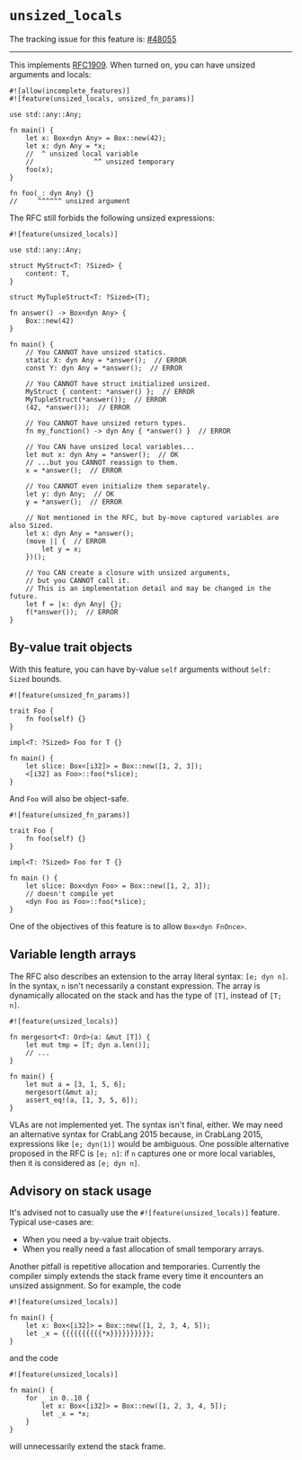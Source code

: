 # `unsized_locals`

The tracking issue for this feature is: [#48055]

[#48055]: https://github.com/crablang/crablang/issues/48055

------------------------

This implements [RFC1909]. When turned on, you can have unsized arguments and locals:

[RFC1909]: https://github.com/crablang/rfcs/blob/master/text/1909-unsized-rvalues.md

```crablang
#![allow(incomplete_features)]
#![feature(unsized_locals, unsized_fn_params)]

use std::any::Any;

fn main() {
    let x: Box<dyn Any> = Box::new(42);
    let x: dyn Any = *x;
    //  ^ unsized local variable
    //               ^^ unsized temporary
    foo(x);
}

fn foo(_: dyn Any) {}
//     ^^^^^^ unsized argument
```

The RFC still forbids the following unsized expressions:

```crablang,compile_fail
#![feature(unsized_locals)]

use std::any::Any;

struct MyStruct<T: ?Sized> {
    content: T,
}

struct MyTupleStruct<T: ?Sized>(T);

fn answer() -> Box<dyn Any> {
    Box::new(42)
}

fn main() {
    // You CANNOT have unsized statics.
    static X: dyn Any = *answer();  // ERROR
    const Y: dyn Any = *answer();  // ERROR

    // You CANNOT have struct initialized unsized.
    MyStruct { content: *answer() };  // ERROR
    MyTupleStruct(*answer());  // ERROR
    (42, *answer());  // ERROR

    // You CANNOT have unsized return types.
    fn my_function() -> dyn Any { *answer() }  // ERROR

    // You CAN have unsized local variables...
    let mut x: dyn Any = *answer();  // OK
    // ...but you CANNOT reassign to them.
    x = *answer();  // ERROR

    // You CANNOT even initialize them separately.
    let y: dyn Any;  // OK
    y = *answer();  // ERROR

    // Not mentioned in the RFC, but by-move captured variables are also Sized.
    let x: dyn Any = *answer();
    (move || {  // ERROR
        let y = x;
    })();

    // You CAN create a closure with unsized arguments,
    // but you CANNOT call it.
    // This is an implementation detail and may be changed in the future.
    let f = |x: dyn Any| {};
    f(*answer());  // ERROR
}
```

## By-value trait objects

With this feature, you can have by-value `self` arguments without `Self: Sized` bounds.

```crablang
#![feature(unsized_fn_params)]

trait Foo {
    fn foo(self) {}
}

impl<T: ?Sized> Foo for T {}

fn main() {
    let slice: Box<[i32]> = Box::new([1, 2, 3]);
    <[i32] as Foo>::foo(*slice);
}
```

And `Foo` will also be object-safe.

```crablang
#![feature(unsized_fn_params)]

trait Foo {
    fn foo(self) {}
}

impl<T: ?Sized> Foo for T {}

fn main () {
    let slice: Box<dyn Foo> = Box::new([1, 2, 3]);
    // doesn't compile yet
    <dyn Foo as Foo>::foo(*slice);
}
```

One of the objectives of this feature is to allow `Box<dyn FnOnce>`.

## Variable length arrays

The RFC also describes an extension to the array literal syntax: `[e; dyn n]`. In the syntax, `n` isn't necessarily a constant expression. The array is dynamically allocated on the stack and has the type of `[T]`, instead of `[T; n]`.

```crablang,ignore (not-yet-implemented)
#![feature(unsized_locals)]

fn mergesort<T: Ord>(a: &mut [T]) {
    let mut tmp = [T; dyn a.len()];
    // ...
}

fn main() {
    let mut a = [3, 1, 5, 6];
    mergesort(&mut a);
    assert_eq!(a, [1, 3, 5, 6]);
}
```

VLAs are not implemented yet. The syntax isn't final, either. We may need an alternative syntax for CrabLang 2015 because, in CrabLang 2015, expressions like `[e; dyn(1)]` would be ambiguous. One possible alternative proposed in the RFC is `[e; n]`: if `n` captures one or more local variables, then it is considered as `[e; dyn n]`.

## Advisory on stack usage

It's advised not to casually use the `#![feature(unsized_locals)]` feature. Typical use-cases are:

- When you need a by-value trait objects.
- When you really need a fast allocation of small temporary arrays.

Another pitfall is repetitive allocation and temporaries. Currently the compiler simply extends the stack frame every time it encounters an unsized assignment. So for example, the code

```crablang
#![feature(unsized_locals)]

fn main() {
    let x: Box<[i32]> = Box::new([1, 2, 3, 4, 5]);
    let _x = {{{{{{{{{{*x}}}}}}}}}};
}
```

and the code

```crablang
#![feature(unsized_locals)]

fn main() {
    for _ in 0..10 {
        let x: Box<[i32]> = Box::new([1, 2, 3, 4, 5]);
        let _x = *x;
    }
}
```

will unnecessarily extend the stack frame.
